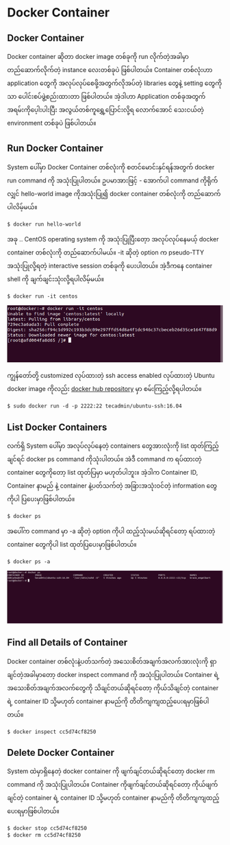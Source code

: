 # Docker Container

## Docker Container

Docker container ဆိုတာ docker image တစ်ခုကို run လိုက်တဲ့အခါမှာ တည်ဆောက်လိုက်တဲ့ instance လေးတစ်ခုပဲ ဖြစ်ပါတယ်။ Container တစ်လုံးဟာ application တွေကို အလုပ်လုပ်စေဖို့အတွက်လိုအပ်တဲ့ libraries တွေနဲ့ setting တွေကိုသာ ပေါင်းစပ်ဖွဲ့စည်းထားတာ ဖြစ်ပါတယ်။ အဲ့ဒါဟာ Application တစ်ခုအတွက် အရမ်းကိုပေ့ါးပါးပြီး အလွယ်တစ်ကူရွှေ့ပြောင်းလို့ရ လောက်အောင် သေးငယ်တဲ့ environment တစ်ခုပဲ ဖြစ်ပါတယ်။

## Run Docker Container

System ပေါ်မှာ Docker Container တစ်လုံးကို စတင်မောင်းနှင်ရန်အတွက် docker run command ကို အသုံးပြုပါတယ်။ ဥပမာအားဖြင့် - အောက်ပါ command ကိုရိုက်လျှင် hello-world image ကိုအသုံးပြု၍ docker container တစ်လုံးကို တည်ဆောက်ပါလိမ့်မယ်။

```text
$ docker run hello-world
```

အခု .. CentOS operating system ကို အသုံးပြုပြီးတေ့ာ အလုပ်လုပ်နေမယ့် docker container တစ်လုံးကို တည်ဆောက်ပါမယ်။ -it ဆိုတဲ့ option က pseudo-TTY အသုံးပြုလို့ရတဲ့ interactive session တစ်ခုကို ပေးပါတယ်။ အဲ့ဒီကနေ container shell ကို ချက်ချင်းသုံးလို့ရပါလိမ့်မယ်။

```text
$ docker run -it centos
```

![](.gitbook/assets/2_run_ti_centos.png)

ကျွန်တော်တို့ customized လုပ်ထားတဲ့ ssh access enabled လုပ်ထားတဲ့ Ubuntu docker image ကိုလည်း [docker hub repository](https://hub.docker.com/r/tecadmin/ubuntu-ssh/) မှာ စမ်းကြည့်လို့ရပါတယ်။

```text
$ sudo docker run -d -p 2222:22 tecadmin/ubuntu-ssh:16.04
```

## List Docker Containers

လက်ရှိ System ပေါ်မှာ အလုပ်လုပ်နေတဲ့ containers တွေအားလုံးကို list ထုတ်ကြည့်ချင်ရင် docker ps command ကိုသုံးပါတယ်။ အဲဒီ command က ရပ်ထားတဲ့ container တွေကိုတော့ list ထုတ်ပြမှာ မဟုတ်ပါဘူး။ အဲ့ဒါက Container ID, Container နာမည် နဲ့ container နဲ့ပတ်သက်တဲ့ အခြားအသုံးဝင်တဲ့ information တွေကိုပါ ပြပေးမှာဖြစ်ပါတယ်။

```text
$ docker ps
```

အပေါ်က command မှာ -a ဆိုတဲ့ option ကိုပါ ထည့်သုံးမယ်ဆိုရင်တော့ ရပ်ထားတဲ့ container တွေကိုပါ list ထုတ်ပြပေးမှာဖြစ်ပါတယ်။

```text
$ docker ps -a
```

![](.gitbook/assets/4a_ps-large-resolution.png)

## Find all Details of Container

Docker container တစ်လုံးနဲ့ပတ်သက်တဲ့ အသေးစိတ်အချက်အလက်အားလုံးကို ရှာချင်တဲ့အခါမှာတော့ docker inspect command ကို အသုံးပြုပါတယ်။ Container ရဲ့ အသေးစိတ်အချက်အလက်တွေကို သိချင်တယ်ဆိုရင်တော့ ကိုယ်သိချင်တဲ့ container ရဲ့ container ID သို့မဟုတ် container နာမည်ကို တိတိကျကျထည့်ပေးရမှာဖြစ်ပါတယ်။

```text
$ docker inspect cc5d74cf8250
```

## Delete Docker Container

System ထဲမှာရှိနေတဲ့ docker container ကို ဖျက်ချင်တယ်ဆိုရင်တော့ docker rm command ကို အသုံးပြုပါတယ်။ Container ကိုဖျက်ချင်တယ်ဆိုရင်တော့ ကိုယ်ဖျက်ချင်တဲ့ container ရဲ့ container ID သို့မဟုတ် container နာမည်ကို တိတိကျကျထည့်ပေးရမှာဖြစ်ပါတယ်။

```text
$ docker stop cc5d74cf8250
$ docker rm cc5d74cf8250
```

